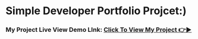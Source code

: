 <h1 aling='center'>Simple Developer Portfolio Projcet:)</h1>

### My Project Live View Demo LInk: [Click To View My Project 👉▶](https://jakaria455173.github.io/developer-portfolio-project-pactise/)